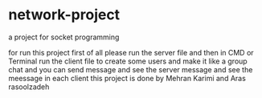 # network-project
a project for socket programming 

for run this project first of all please run the server file and then in CMD or Terminal run the client file to create some users and make it like a group chat and you can send message and see the server message and see the meessage in each client this project is done by Mehran Karimi and Aras rasoolzadeh

